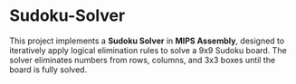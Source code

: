 # Sudoku-Solver
This project implements a **Sudoku Solver** in **MIPS Assembly**, designed to iteratively apply logical elimination rules to solve a 9x9 Sudoku board. The solver eliminates numbers from rows, columns, and 3x3 boxes until the board is fully solved.
